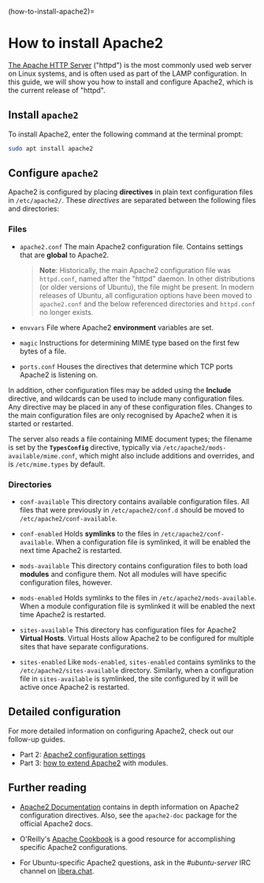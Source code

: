 (how-to-install-apache2)=
# How to install Apache2

[The Apache HTTP Server](https://httpd.apache.org/) ("httpd") is the most commonly used web server on Linux systems, and is often used as part of the LAMP configuration. In this guide, we will show you how to install and configure Apache2, which is the current release of "httpd".

## Install `apache2`

To install Apache2, enter the following command at the terminal prompt:

```bash
sudo apt install apache2
```

## Configure `apache2`

Apache2 is configured by placing **directives** in plain text configuration files in `/etc/apache2/`. These *directives* are separated between the following files and directories:

### Files

- `apache2.conf`
  The main Apache2 configuration file. Contains settings that are **global** to Apache2.

  > **Note**: Historically, the main Apache2 configuration file was `httpd.conf`, named after the "httpd" daemon. In other distributions (or older versions of Ubuntu), the file might be present. In modern releases of Ubuntu, all configuration options have been moved to `apache2.conf` and the below referenced directories and `httpd.conf` no longer exists.

- `envvars`
  File where Apache2 **environment** variables are set.

- `magic`
  Instructions for determining MIME type based on the first few bytes of a file.

- `ports.conf`
  Houses the directives that determine which TCP ports Apache2 is listening on.

In addition, other configuration files may be added using the **Include** directive, and wildcards can be used to include many configuration files. Any directive may be placed in any of these configuration files. Changes to the main configuration files are only recognised by Apache2 when it is started or restarted.

The server also reads a file containing MIME document types; the filename is set by the **`TypesConfig`** directive, typically via `/etc/apache2/mods-available/mime.conf`, which might also include additions and overrides, and is `/etc/mime.types` by default.

### Directories

- `conf-available`
  This directory contains available configuration files. All files that were previously in `/etc/apache2/conf.d` should be moved to `/etc/apache2/conf-available`.

- `conf-enabled`
  Holds **symlinks** to the files in `/etc/apache2/conf-available`. When a configuration file is symlinked, it will be enabled the next time Apache2 is restarted.

- `mods-available`
  This directory contains configuration files to both load **modules** and configure them. Not all modules will have specific configuration files, however.

- `mods-enabled`
  Holds symlinks to the files in `/etc/apache2/mods-available`. When a module configuration file is symlinked it will be enabled the next time Apache2 is restarted.

- `sites-available`
  This directory has configuration files for Apache2 **Virtual Hosts**. Virtual Hosts allow Apache2 to be configured for multiple sites that have separate configurations.

- `sites-enabled`
  Like `mods-enabled`, `sites-enabled` contains symlinks to the `/etc/apache2/sites-available` directory. Similarly, when a configuration file in `sites-available` is symlinked, the site configured by it will be active once Apache2 is restarted.

## Detailed configuration

For more detailed information on configuring Apache2, check out our follow-up guides.
- Part 2: [Apache2 configuration settings](how-to-configure-apache2-settings.md)
- Part 3: [how to extend Apache2](how-to-use-apache2-modules.md) with modules.

## Further reading

- [Apache2 Documentation](https://httpd.apache.org/docs/2.4/) contains in depth information on Apache2 configuration directives. Also, see the `apache2-doc` package for the official Apache2 docs.

- O'Reilly's [Apache Cookbook](http://shop.oreilly.com/product/9780596529949.do) is a good resource for accomplishing specific Apache2 configurations.

- For Ubuntu-specific Apache2 questions, ask in the *\#ubuntu-server* IRC channel on [libera.chat](https://libera.chat/).
